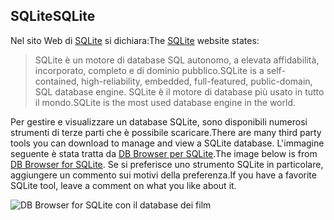 ## <a name="sqlite"></a><span data-ttu-id="221a3-101">SQLite</span><span class="sxs-lookup"><span data-stu-id="221a3-101">SQLite</span></span>

<span data-ttu-id="221a3-102">Nel sito Web di [SQLite](https://www.sqlite.org/) si dichiara:</span><span class="sxs-lookup"><span data-stu-id="221a3-102">The [SQLite](https://www.sqlite.org/) website states:</span></span>

> <span data-ttu-id="221a3-103">SQLite è un motore di database SQL autonomo, a elevata affidabilità, incorporato, completo e di dominio pubblico.</span><span class="sxs-lookup"><span data-stu-id="221a3-103">SQLite is a self-contained, high-reliability, embedded, full-featured, public-domain, SQL database engine.</span></span> <span data-ttu-id="221a3-104">SQLite è il motore di database più usato in tutto il mondo.</span><span class="sxs-lookup"><span data-stu-id="221a3-104">SQLite is the most used database engine in the world.</span></span>

<span data-ttu-id="221a3-105">Per gestire e visualizzare un database SQLite, sono disponibili numerosi strumenti di terze parti che è possibile scaricare.</span><span class="sxs-lookup"><span data-stu-id="221a3-105">There are many third party tools you can download to manage and view a SQLite database.</span></span> <span data-ttu-id="221a3-106">L'immagine seguente è stata tratta da [DB Browser per SQLite](https://sqlitebrowser.org/).</span><span class="sxs-lookup"><span data-stu-id="221a3-106">The image below is from [DB Browser for SQLite](https://sqlitebrowser.org/).</span></span> <span data-ttu-id="221a3-107">Se si preferisce uno strumento SQLite in particolare, aggiungere un commento sui motivi della preferenza.</span><span class="sxs-lookup"><span data-stu-id="221a3-107">If you have a favorite SQLite tool, leave a comment on what you like about it.</span></span>

![DB Browser for SQLite con il database dei film](~/tutorials/first-mvc-app-xplat/working-with-sql/_static/dbb.png)
